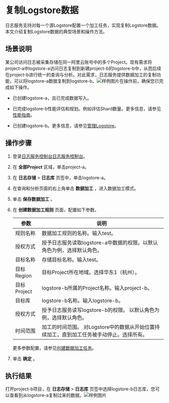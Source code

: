 复制Logstore数据
=================================

日志服务支持对每一个源Logstore配置一个加工任务，实现复制Logstore数据。本文介绍复制Logstore数据的典型场景和操作方法。

场景说明
-------------------------

某公司访问日志被采集存储在同一阿里云账号中的多个Project。现有需求将project-a中logstore-a访问日志复制到新建project-b的logstore-b中，从而后续在project-b进行统一的查询与分析。对此需求，日志服务提供数据加工的复制功能，可以将logstore-a数据复制到logstore-b。![样例图片](/img/dataprocessdemo/p228146.png)在操作前，确保您已完成如下操作。

* 已创建logstore-a，且已完成数据写入。

* 已完成logstore-b性能评估和规划。例如评估Shard数量。更多信息，请参见 [性能指南](https://help.aliyun.com/document_detail/135496.htm?spm=a2c4g.11186623.2.6.ec9b1353BFjaxs#concept-2055068)。

* 已创建logstore-b。更多信息，请参见[管理Logstore](https://help.aliyun.com/document_detail/48990.htm?spm=a2c4g.11186623.2.7.ec9b1353BFjaxs#concept-xkb-zh5-vdb)。




操作步骤
-------------------------

1. 登录[日志服务控制台](https://sls.console.aliyun.com)[日志服务控制台](https://partners-intl.console.aliyun.com/#/sls)。



2. 在 **全部Project** 区域，单击project-a。



3. 在 **日志存储** \> **日志库** 页签中，单击logstore-a。



4. 在查询和分析页面的右上角单击 **数据加工** ，进入数据加工模式。



5. 单击 **保存数据加工** 。



6. 在 **创建数据加工规则** 页面，配置如下参数。



   | 参数        | 说明                                                         |
   | ----------- | ------------------------------------------------------------ |
   | 规则名称    | 数据加工规则的名称。输入test。                               |
   | 授权方式    | 授予日志服务读取logstore-a中数据的权限。以默认角色为例，选择默认角色。 |
   | 目标名称    | 存储目标名称。输入test。                                     |
   | 目标Region  | 目标Project所在地域。选择华东1（杭州）。                     |
   | 目标Project | logstore-b所属的Project名称。输入project-b。                 |
   | 目标库      | logstore-b名称。输入logstore-b。                             |
   | 授权方式    | 授予日志服务读写logstore-b的权限。 以默认角色为例，选择默认角色。 |
   | 时间范围    | 加工的时间范围。 对Logstore中的数据从开始位置持续加工，直到加工任务被手动停止。选择所有。 |

   更多参数配置，请参见[创建数据加工任务](https://help.aliyun.com/document_detail/125615.htm?spm=a2c4g.11186623.2.9.ec9b1353uPmG8o#task-1181217)。

7. 单击 **确定** 。


执行结果
----

打开project-b项目，在 **日志存储** \> **日志库** 页签中选择logstore-b日志库，您可以查看到从logstore-a复制过来的数据。![样例图片](/img/dataprocessdemo/p226660.png)
